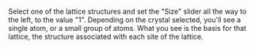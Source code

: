 

Select one of the lattice structures and set the "Size" slider all the way to the left, to the value "1". Depending on the crystal selected, you'll see a single atom, or a small group of atoms. What you see is the basis for that lattice, the structure associated with each site of the lattice.
